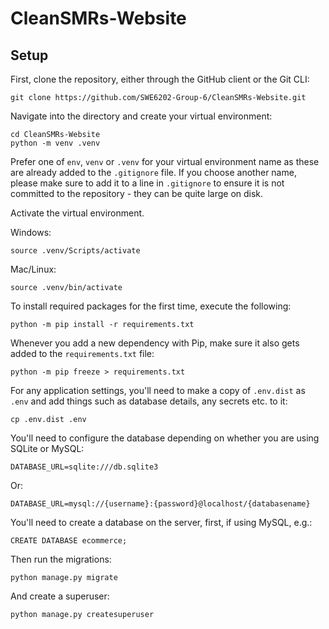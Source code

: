 # CleanSMRs-Website

## Setup

First, clone the repository, either through the GitHub client or the Git CLI:

```
git clone https://github.com/SWE6202-Group-6/CleanSMRs-Website.git
```

Navigate into the directory and create your virtual environment:

```
cd CleanSMRs-Website
python -m venv .venv
```

Prefer one of `env`, `venv` or `.venv` for your virtual environment name as these are already added to the `.gitignore` 
file. If you choose another name, please make sure to add it to a line in `.gitignore` to ensure it is not committed to 
the repository - they can be quite large on disk.

Activate the virtual environment.

Windows:

```
source .venv/Scripts/activate
```

Mac/Linux:

```
source .venv/bin/activate
```

To install required packages for the first time, execute the following:

```
python -m pip install -r requirements.txt
```

Whenever you add a new dependency with Pip, make sure it also gets added to the `requirements.txt` file:

```
python -m pip freeze > requirements.txt
```

For any application settings, you'll need to make a copy of `.env.dist` as `.env` and add things such as database 
details, any secrets etc. to it:

```
cp .env.dist .env
```

You'll need to configure the database depending on whether you are using SQLite or MySQL:

```
DATABASE_URL=sqlite:///db.sqlite3
```

Or:

```
DATABASE_URL=mysql://{username}:{password}@localhost/{databasename}
```

You'll need to create a database on the server, first, if using MySQL, e.g.:

```
CREATE DATABASE ecommerce;
```

Then run the migrations:

```
python manage.py migrate
```

And create a superuser:

```
python manage.py createsuperuser
```
